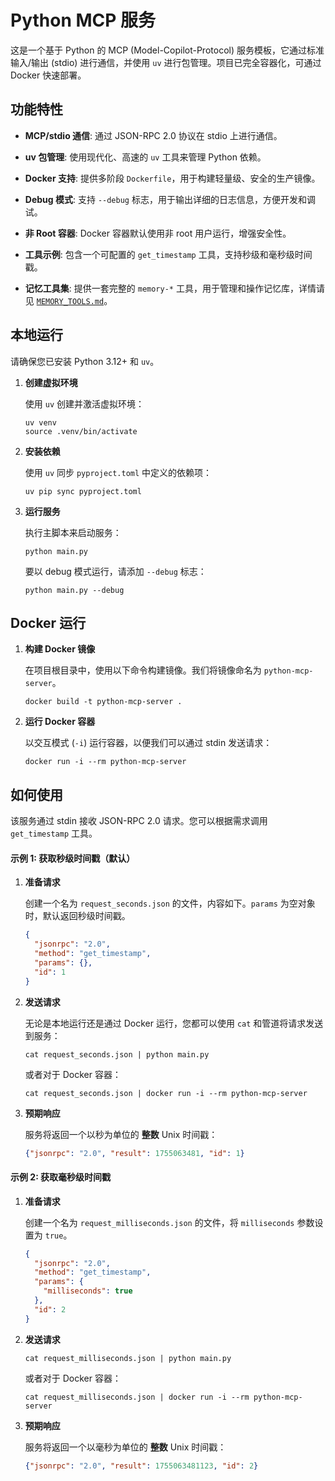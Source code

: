 # Python MCP 服务

这是一个基于 Python 的 MCP (Model-Copilot-Protocol) 服务模板，它通过标准输入/输出 (stdio) 进行通信，并使用 `uv` 进行包管理。项目已完全容器化，可通过 Docker 快速部署。

## 功能特性

- **MCP/stdio 通信**: 通过 JSON-RPC 2.0 协议在 stdio 上进行通信。
- **uv 包管理**: 使用现代化、高速的 `uv` 工具来管理 Python 依赖。
- **Docker 支持**: 提供多阶段 `Dockerfile`，用于构建轻量级、安全的生产镜像。
- **Debug 模式**: 支持 `--debug` 标志，用于输出详细的日志信息，方便开发和调试。
- **非 Root 容器**: Docker 容器默认使用非 root 用户运行，增强安全性。
- **工具示例**: 包含一个可配置的 `get_timestamp` 工具，支持秒级和毫秒级时间戳。

- **记忆工具集**: 提供一套完整的 `memory-*` 工具，用于管理和操作记忆库，详情请见 [`MEMORY_TOOLS.md`](MEMORY_TOOLS.md)。
## 本地运行

请确保您已安装 Python 3.12+ 和 `uv`。

1.  **创建虚拟环境**

    使用 `uv` 创建并激活虚拟环境：

    ```shell
    uv venv
    source .venv/bin/activate
    ```

2.  **安装依赖**

    使用 `uv` 同步 `pyproject.toml` 中定义的依赖项：

    ```shell
    uv pip sync pyproject.toml
    ```

3.  **运行服务**

    执行主脚本来启动服务：

    ```shell
    python main.py
    ```

    要以 debug 模式运行，请添加 `--debug` 标志：

    ```shell
    python main.py --debug
    ```

## Docker 运行

1.  **构建 Docker 镜像**

    在项目根目录中，使用以下命令构建镜像。我们将镜像命名为 `python-mcp-server`。

    ```shell
    docker build -t python-mcp-server .
    ```

2.  **运行 Docker 容器**

    以交互模式 (`-i`) 运行容器，以便我们可以通过 stdin 发送请求：

    ```shell
    docker run -i --rm python-mcp-server
    ```

## 如何使用

该服务通过 stdin 接收 JSON-RPC 2.0 请求。您可以根据需求调用 `get_timestamp` 工具。

#### 示例 1: 获取秒级时间戳（默认）

1.  **准备请求**

    创建一个名为 `request_seconds.json` 的文件，内容如下。`params` 为空对象时，默认返回秒级时间戳。

    ```json
    {
      "jsonrpc": "2.0",
      "method": "get_timestamp",
      "params": {},
      "id": 1
    }
    ```

2.  **发送请求**

    无论是本地运行还是通过 Docker 运行，您都可以使用 `cat` 和管道将请求发送到服务：

    ```shell
    cat request_seconds.json | python main.py
    ```

    或者对于 Docker 容器：

    ```shell
    cat request_seconds.json | docker run -i --rm python-mcp-server
    ```

3.  **预期响应**

    服务将返回一个以秒为单位的 **整数** Unix 时间戳：

    ```json
    {"jsonrpc": "2.0", "result": 1755063481, "id": 1}
    ```

#### 示例 2: 获取毫秒级时间戳

1.  **准备请求**

    创建一个名为 `request_milliseconds.json` 的文件，将 `milliseconds` 参数设置为 `true`。

    ```json
    {
      "jsonrpc": "2.0",
      "method": "get_timestamp",
      "params": {
        "milliseconds": true
      },
      "id": 2
    }
    ```

2.  **发送请求**

    ```shell
    cat request_milliseconds.json | python main.py
    ```

    或者对于 Docker 容器：

    ```shell
    cat request_milliseconds.json | docker run -i --rm python-mcp-server
    ```

3.  **预期响应**

    服务将返回一个以毫秒为单位的 **整数** Unix 时间戳：

    ```json
    {"jsonrpc": "2.0", "result": 1755063481123, "id": 2}